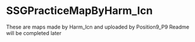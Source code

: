 # SSGPracticeMapByHarm_Icn
These are maps made by Harm_Icn and uploaded by Position9_P9
Readme will be completed later
